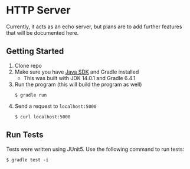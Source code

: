 # HTTP Server
Currently, it acts as an echo server, but plans are to add further features that will be documented here.

## Getting Started
1. Clone repo
2. Make sure you have [Java SDK](https://www.oracle.com/java/technologies/javase-downloads.html) and Gradle installed
    - This was built with JDK 14.0.1 and Gradle 6.4.1
3. Run the program (this will build the program as well)
    ```
    $ gradle run
    ```
4. Send a request to `localhost:5000`
    ```
    $ curl localhost:5000
    ```
   
## Run Tests
Tests were written using JUnit5. Use the following command to run tests:

```
$ gradle test -i
```


